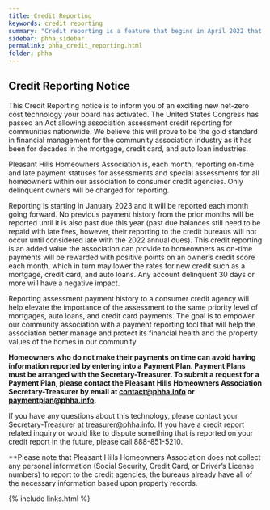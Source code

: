 ```yaml
---
title: Credit Reporting
keywords: credit reporting
summary: "Credit reporting is a feature that begins in April 2022 that will reward the homeowners that pay their dues on-time with positive marks on their credit report."
sidebar: phha_sidebar
permalink: phha_credit_reporting.html
folder: phha
---
```


## Credit Reporting Notice

This Credit Reporting notice is to inform you of an exciting new net-zero cost technology your board has activated. The United States Congress has passed an Act allowing association assessment credit reporting for communities nationwide. We believe this will prove to be the gold standard in financial management for the community association industry as it has been for decades in the mortgage, credit card, and auto loan industries.

Pleasant Hills Homeowners Association is, each month, reporting on-time and late payment statuses for assessments and special assessments for all homeowners within our association to consumer credit agencies. Only delinquent owners will be charged for reporting. 

Reporting is starting in January 2023 and it will be reported each month going forward. No previous payment history from the prior months will be reported until it is also past due this year (past due balances still need to be repaid with late fees, however, their reporting to the credit bureaus will not occur until considered late with the 2022 annual dues). This credit reporting is an added value the association can provide to homeowners as on-time payments will be rewarded with positive points on an owner’s credit score each month, which in turn may lower the rates for new credit such as a mortgage, credit card, and auto loans. Any account delinquent 30 days or more will have a negative impact. 

Reporting assessment payment history to a consumer credit agency will help elevate the importance of the assessment to the same priority level of mortgages, auto loans, and credit card payments. The goal is to empower our community association with a payment reporting tool that will help the association better manage and protect its financial health and the property values of the homes in our community. 

**Homeowners who do not make their payments on time can avoid having information reported by entering into a Payment Plan. Payment Plans must be arranged with the Secretary-Treasurer. To submit a request for a Payment Plan, please contact the Pleasant Hills Homeowners Association Secretary-Treasurer by email at <contact@phha.info> or <paymentplan@phha.info>.**

If you have any questions about this technology, please contact your Secretary-Treasurer at <treasurer@phha.info>. If you have a credit report related inquiry or would like to dispute something that is reported on your credit report in the future, please call 888-851-5210.

**Please note that Pleasant Hills Homeowners Association does not collect any personal information (Social Security, Credit Card, or Driver’s License numbers) to report to the credit agencies, the bureaus already have all of the necessary information based upon property records.

{% include links.html %}
